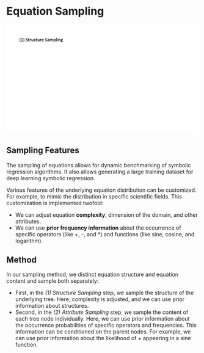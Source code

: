 # Equation Sampling

![Equation Tree](../img/equation-sampler.gif)

## Sampling Features

The sampling of equations allows for dynamic benchmarking of symbolic regression algorithms. It also allows generating a large training dataset for deep learning symbolic regression.

Various features of the underlying equation distribution can be customized. For example, to mimic the distribution in specific scientific fields. This customization is implemented twofold:
- We can adjust equation **complexity**, dimension of the domain, and other attributes.
- We can use **prior frequency information** about the occurrence of specific operators (like +, -, and *) and functions (like sine, cosine, and logarithm).

## Method

In our sampling method, we distinct equation structure and equation content and sample both separately:
- First, in the *(1) Structure Sampling* step, we sample the structure of the underlying tree. Here, complexity is adjusted, and we can use prior information about structures.
- Second, in the *(2) Attribute Sampling* step, we sample the content of each tree node individually. Here, we can use prior information about the occurrence probabilities of specific operators and frequencies. This information can be conditioned on the parent nodes. For example, we can use prior information about the likelihood of + appearing in a sine function.
